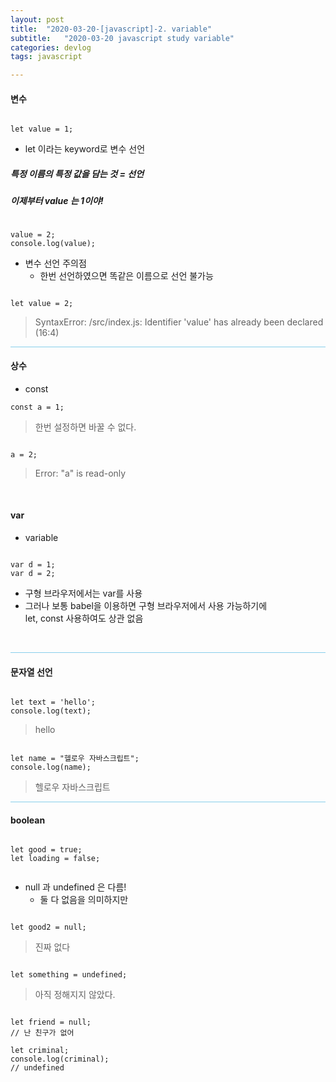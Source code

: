 ```yaml
---
layout: post
title:  "2020-03-20-[javascript]-2. variable"
subtitle:   "2020-03-20 javascript study variable"
categories: devlog
tags: javascript

---
```


#### 변수

```

let value = 1;

```

- let 이라는 keyword로 변수 선언 <br/>

##### 특정 이름의 특정 값을 담는 것 = 선언
##### 이제부터 value 는 1이야!

```

value = 2;
console.log(value);

```

- 변수 선언 주의점
	- 한번 선언하였으면 똑같은 이름으로 선언 불가능

```

let value = 2;

```

>SyntaxError: /src/index.js:
>Identifier 'value' has already been declared (16:4)

<hr style="height: 1px; background: skyblue; "/>

#### 상수

- const

```
const a = 1;

```

> 한번 설정하면 바꿀 수 없다.

```

a = 2;

```

> Error: "a" is read-only


<br/>

#### var
- variable

```

var d = 1;
var d = 2;

```

- 구형 브라우저에서는 var를 사용
- 그러나 보통 babel을 이용하면 구형 브라우저에서 사용 가능하기에 <br/>
	let, const 사용하여도 상관 없음

<br/>

<hr style="height: 1px; background: skyblue; "/>

#### 문자열 선언

```

let text = 'hello';
console.log(text);

```

> hello

```

let name = "헬로우 자바스크립트";
console.log(name);

```

> 헬로우 자바스크립트

<hr style="height: 1px; background: skyblue; "/>

#### boolean

```

let good = true;
let loading = false;


```

- null 과 undefined 은 다름!
	- 둘 다 없음을 의미하지만

```

let good2 = null;

```

> 진짜 없다

```

let something = undefined;

```

> 아직 정해지지 않았다.


```

let friend = null;
// 난 친구가 없어

let criminal;
console.log(criminal);
// undefined

```
